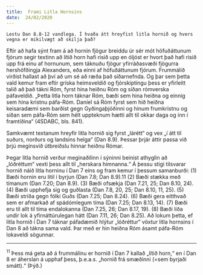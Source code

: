 ```yaml
---
title:  Frami Litla Hornsins
date:  24/02/2020
---
```


`Lestu Dan 8.8-12 vandlega. Í hvaða átt hreyfist litla hornið og hvers vegna er mikilvægt að skilja það?`

Eftir að hafa sýnt fram á að hornin fjögur breiddu úr sér mót höfuðáttunum fjórum segir textinn að lítið horn hafi risið upp en óljóst er hvort það hafi risið upp frá einu af hornunum, sem táknuðu fjögur yfirráðasvæði fjögurra hershöfðingja Alexanders, eða einni af höfuðáttunum fjórum. Frummálið virðist hallast að því að um sé að ræða það síðarnefnda. Og þar sem þetta vald kemur fram eftir gríska heimsveldið og fjórskiptingu þess er yfirleitt talið að það tákni Róm, fyrst hina heiðnu Róm og síðan rómverska páfaveldið. „Þetta litla horn táknar Róm, bæði sem hina heiðna og einnig sem hina kristnu páfa-Róm. Daníel sá Róm fyrst sem hið heiðna keisaradæmi sem barðist gegn Gyðingaþjóðinni og hinum frumkristnu og síðan sem páfa-Róm sem hélt uppteknum hætti allt til okkar daga og inn í framtíðina“ (4SDABC, bls. 841).

Samkvæmt textanum hreyfir litla hornið sig fyrst „lárétt“ og vex „í átt til suðurs, norðurs og landsins helga“ (Dan 8.9). Þessar þrjár áttir passa við þrjú meginsvið útbreiðslu hinnar heiðnu Rómar.

Þegar litla hornið verður meginaðilinn í sýninni beinist athyglin að „lóðréttum“ vexti þess allt til „herskara himnanna.“ Á þessu stigi tilsvarar hornið náið litla horninu í Dan 7 eins og fram kemur í þessum samanburði: (1) Bæði hornin eru lítil í byrjun (Dan 7.8; Dan 8.9).11 (2) Bæði stækka með tímanum (Dan 7.20; Dan 8.9). (3) Bæði ofsækja (Dan 7.21, 25; Dan 8.10, 24). (4) Bæði upphefja sig og guðlasta (Dan 7.8, 20, 25; Dan 8.10, 11, 25). (5) Bæði stríða gegn fólki Guðs (Dan 7.25; Dan 8.24). (6) Bæði gera eitthvað sem er afmarkað af spádómlegum tíma (Dan 7.25; Dan 8.13, 14). (7) Bæði eru til allt til tíma endalokanna (Dan 7.25, 26; Dan 8.17, 19). (8) Bæði líða undir lok á yfirnáttúrulegan hátt (Dan 7.11, 26; Dan 8.25). Að lokum þetta, ef litla hornið í Dan 7 táknar páfadæmið hlýtur „lóðréttur“ vöxtur litla hornsins í Dan 8 að tákna sama vald. Þar með er hin heiðna Róm ásamt páfa-Róm lokaveldi sögunnar.

---

<sup>11</sup> Þess má geta að á frummálinu er hornið í Dan 7 kallað „lítið horn,“ en í Dan 8 er áherslan á upphaf þess, þ.e.a.s. „hornið frá smæðinni (=sem byrjaði smátt).“ (Þýð.)